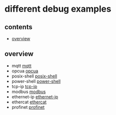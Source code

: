 <!-- omit in toc -->
# different debug examples

<!-- omit in toc -->
## contents

- [overview](#overview)

## overview

- mqtt [mqtt](mqtt)
- opcua [opcua](opcua)
- posix-shell [posix-shell](posix-shell)
- power-shell [power-shell](power-shell)
- tcp-ip [tcp-ip](tcpip)
- modbus [modbus](modbus)
- ethernet-ip [ethernet-ip](ethernetip)
- ethercat [ethercat](ethercat)
- profinet [profinet](profinet)
